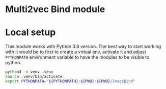 # Multi2vec Bind module

# Local setup

This module works with Python 3.8 version. The best way to start working with it would be to first to create a virtual env, activate it and adjust `PYTHONPATH` environment variable to have the modules to be visible to python.

```sh
python3 -m venv .venv
source .venv/bin/activate
export PYTHONPATH="${PYTHONPATH}:${PWD}:${PWD}/ImageBind"
```
